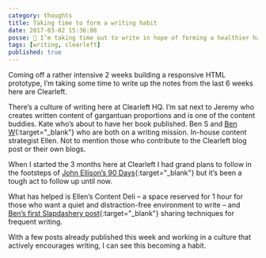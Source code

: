 ```yaml
---
category: thoughts
title: Taking time to form a writing habit
date: 2017-03-02 15:36:08
posse: 🤔 I’m taking time out to write in hope of forming a healthier habit
tags: [writing, clearleft]
published: true
---
```


Coming off a rather intensive 2 weeks building a responsive HTML prototype, I’m taking some time to write up the notes from the last 6 weeks here are Clearleft.

There’s a culture of writing here at Clearleft HQ. I’m sat next to Jeremy who creates written content of gargantuan proportions and is one of the content buddies. Kate who’s about to have her book published. Ben S and [Ben W](http://thewhitesite.co.uk/){:target="_blank"} who are both on a writing mission. In-house content strategist Ellen. Not to mention those who contribute to the Clearleft blog post or their own blogs.

When I started the 3 months here at Clearleft I had grand plans to follow in the footsteps of [John Ellison’s 90 Days](https://90days.john-ellison.com){:target="_blank"} but it’s been a tough act to follow up until now.

What has helped is Ellen’s Content Deli – a space reserved for 1 hour for those who want a quiet and distraction-free environment to write – and [Ben’s first Slapdashery post](https://slapdashery.org/what-the-hell-is-this-69d53e43c796#.zc2s8leok){:target="_blank"} sharing techniques for frequent writing.

With a few posts already published this week and working in a culture that actively encourages writing, I can see this becoming a habit.
